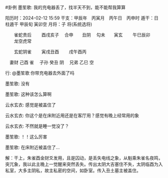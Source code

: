 #卦例 
墨笙歌:
我的充电器丢了，找半天不到，能不能帮我算算

阳历时：2024-02-12 15:59
干支：甲辰年　丙寅月　丙午日　丙申时
遁干：日柱遁干 甲辰旬 寅卯空
月将：子 将(系统选将)

　　雀蛇贵后
　　酉戌亥子
　合申　　丑阴
　勾未　　寅玄
　　午巳辰卯
　　龙空虎常

　　玄蛇阴雀
　　寅戌丑酉
　　戌午酉丙

　妻财 己酉 雀
　子孙 癸丑 阴
　兄弟 乙巳 空

行:
@墨笙歌 你带充电器去外面了吗

墨笙歌:
没有

墨笙歌:
这种该怎么算啊

云水玄衣:
感觉是被盖住了

云水玄衣:
你这个是在床附近用还是在客厅用？感觉有晚上经常用的象

云水玄衣:
不然就是睡一觉没了？

墨笙歌:
！！这么厉害

墨笙歌:
在床附近被盖住了…

解：干上，朱雀酉金财爻发用，且是囚动，是丢失电线之象，从魁乘朱雀名夜鸣，突兀象，我以此主晚上一觉醒来突然丢失。传出太阴大吉塞住不失，太阴临酉为入私室，大多主阴私，故主私密的空间，如卧室。传入丑土墓主被盖住。